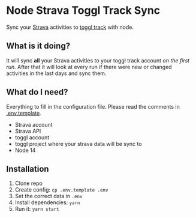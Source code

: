 # Node Strava Toggl Track Sync

Sync your [Strava](https://www.strava.com/) activities to [toggl track](https://toggl.com/track/) with node.

## What is it doing?

It will sync **all** your Strava activities to your toggl track account _on the first run_. After that it will look at every
run if there were new or changed activities in the last days and sync them.

## What do I need?

Everything to fill in the configuration file. Please read the comments in [.env.template](.env.template).

- Strava account
- Strava API
- toggl account
- toggl project where your strava data will be sync to
- Node 14

## Installation

1. Clone repo
2. Create config: `cp .env.template .env`
3. Set the correct data in `.env`
4. Install dependencies: `yarn`
5. Run it: `yarn start`
